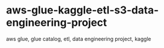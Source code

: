 # aws-glue-kaggle-etl-s3-data-engineering-project
aws glue, glue catalog, etl, data engineering project, kaggle
